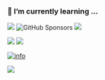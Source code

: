 ### 🌱 I’m currently learning ...


![](https://img.shields.io/github/followers/viwcy?style=social)
![GitHub Sponsors](https://img.shields.io/github/sponsors/viwcy?style=social)
![](https://img.shields.io/github/stars/viwcy?style=social)

![](https://img.shields.io/badge/-Java-007396?style=flat-square&logo=Java&logoColor=ffffff)
![](https://img.shields.io/badge/-WeChat-07C160?style=flat-square&logo=WeChat&logoColor=ffffff)

[![info](https://github-readme-stats.vercel.app/api?username=viwcy&show_icons=true&icon_color=CE1D2D&bg_color=ffffff&hide_title=true)](https://github.com/anuraghazra/github-readme-stats)

![](https://visitor-badge.glitch.me/badge?page_id=viwcy.readme)
